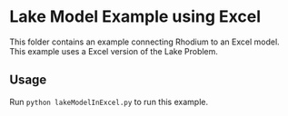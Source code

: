 # Lake Model Example using Excel

This folder contains an example connecting Rhodium to an Excel model.  This example uses a Excel
version of the Lake Problem.

## Usage

Run `python lakeModelInExcel.py` to run this example.
